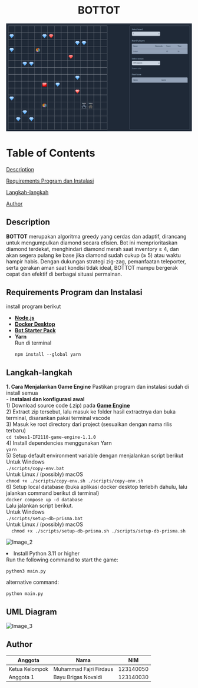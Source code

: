 <h1 align="center">BOTTOT</h1>

![Image_1](readme/Implementasi.png)

# Table of Contents

[Description](#description)

[Requirements Program dan Instalasi](#requirements-program-dan-instalasi)

[Langkah-langkah](#langkah-langkah)

[Author](#author)

## Description
**BOTTOT** merupakan algoritma greedy yang cerdas dan adaptif, dirancang untuk mengumpulkan diamond secara efisien. Bot ini memprioritaskan diamond terdekat, menghindari diamond merah saat inventory ≥ 4, dan akan segera pulang ke base jika diamond sudah cukup (≥ 5) atau waktu hampir habis. Dengan dukungan strategi zig-zag, pemanfaatan teleporter, serta gerakan aman saat kondisi tidak ideal, BOTTOT mampu bergerak cepat dan efektif di berbagai situasi permainan.


## Requirements Program dan Instalasi
install program berikut
- [**Node.js**](https://nodejs.org/en)
- [**Docker Desktop**](https://www.docker.com/products/docker-desktop/)
- [**Bot Starter Pack**](tools/tubes1-IF2211-game-engine-1.1.0.zip)
- **Yarn**  
  Run di terminal  
  ```
  npm install --global yarn
  ```

## Langkah-langkah
**1. Cara Menjalankan Game Engine**
     Pastikan program dan instalasi sudah di install semua  
     - **instalasi dan konfigurasi awal**  
       1) Download source code (.zip) pada [**Game Engine**](tools/tubes1-IF2211-bot-starter-pack-1.0.1.zip)  
       2) Extract zip tersebut, lalu masuk ke folder hasil extractnya dan buka terminal, disarankan pakai terminal vscode  
       3) Masuk ke root directory dari project (sesuaikan dengan nama rilis terbaru)    
          ```
          cd tubes1-IF2110-game-engine-1.1.0
          ```  
       4) Install dependencies menggunakan Yarn    
          ```
          yarn
          ```  
       5) Setup default environment variable dengan menjalankan script berikut    
          Untuk Windows    
          ```
          ./scripts/copy-env.bat
          ```  
          Untuk Linux / (possibly) macOS    
          ```
          chmod +x ./scripts/copy-env.sh
          ./scripts/copy-env.sh
          ```  
       6) Setup local database (buka aplikasi docker desktop terlebih dahulu, lalu jalankan command berikut di terminal)    
          ```
          docker compose up -d database
          ```  
          Lalu jalankan script berikut.     
          Untuk Windows  
          ```
          ./scripts/setup-db-prisma.bat
          ```  
          Untuk Linux / (possibly) macOS  
          ```  
          chmod +x ./scripts/setup-db-prisma.sh
          ./scripts/setup-db-prisma.sh
          ```  





       
![Image_2](graphics/readme/guide.png)

<li> Install Python 3.11 or higher</li>
Run the following command to start the game:

```
python3 main.py
```
alternative command:

```
python main.py
```
## UML Diagram
![Image_3](graphics/readme/UML_Diagram.png)


## Author

| Anggota | Nama | NIM | 
| --- | ---- | --- | 
| Ketua Kelompok | Muhammad Fajri Firdaus | 123140050 | 
| Anggota 1 | Bayu Brigas Novaldi | 123140030 | 




